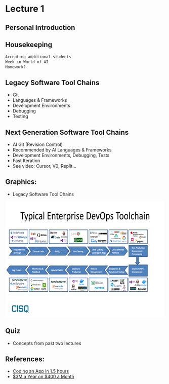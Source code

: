 # Lecture 1

## Personal Introduction

## Housekeeping
    Accepting additional students
    Week in World of AI
    Homework?

## Legacy Software Tool Chains
- Git
- Languages & Frameworks
- Development Environments
- Debugging
- Testing

## Next Generation Software Tool Chains
- AI Git (Revision Control)
- Recommended by AI Languages & Frameworks
- Development Environments, Debugging, Tests
- Fast Iteration
- See video: Cursor, V0, Replit...

## Graphics:
- Legacy Software Tool Chains
<div align="center">
  <img src="./Enterprise_SW_toolchain.png" width="600" height="365" />
</div>

## Quiz
- Concepts from past two lectures 

## References:
- [Coding an App in 1.5 hours](https://youtu.be/kDcM_xwmP3Q)
- [$3M a Year on $400 a Month](https://youtu.be/fvz2CxyGcyQ?si=pVjXAMrLfHXLVCoz)
